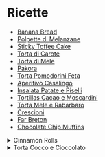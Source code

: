 # Ricette

- [Banana Bread](https://www.thebluebirdkitchen.com/banana-bread/)
- [Polpette di Melanzane](https://www.thebluebirdkitchen.com/polpette-di-melanzane/)
- [Sticky Toffee Cake](https://thehappyfoodie.co.uk/recipes/gloriously-sticky-toffee-cake)
- [Torta di Carote](https://www.tavolartegusto.it/ricetta/torta-di-carote/)
- [Torta di Mele](https://www.thebluebirdkitchen.com/torta-di-mele-e-gocce-di-cioccolato/)
- [Pakora](https://www.thebluebirdkitchen.com/pakora-al-forno/)
- [Torta Pomodorini Feta](https://www.thebluebirdkitchen.com/torta-salata-pomodorini-e-feta/)
- [Aperitivo Casalingo](https://www.thebluebirdkitchen.com/aperitivo-casalingo/)
- [Insalata Patate e Piselli](https://www.thebluebirdkitchen.com/insalata-di-patate-e-piselli/)
- [Tortillas Cacao e Moscardini](https://www.thebluebirdkitchen.com/tortillas-al-cacao-con-moscardini-piccanti/)
- [Torta Mele e Rabarbaro](https://www.gustoblog.it/post/192123/torta-rabarbaro-mele-ricetta-golosa)
- [Crescioni](https://chiaramaci.com/crescioni/)
- [Far Breton](https://www.bonappetit.com/recipe/far-breton)
- [Chocolate Chip Muffins](https://www.littlesweetbaker.com/bakery-style-chocolate-chip-muffins-2/)

<details>
<summary>Cinnamon Rolls</summary>

Ingredients for the dough:
- 177ml whole (or 2%) milk at 40ºC
- 24 gr quick rise or active yeast
- 50 gr granulated sugar
- 420 gr BREAD flour, not for cakes
- 1 egg plus 1 egg yolk at room temperature
- 60 gr butter melted but not hot
- 3/4 teaspoon salt

For the filling:
- 400 gr dark brown sugar
- 1,5 tablespoons ground cinnamon
- 50 gr butter, softened but not melted

For the cream cheese frosting:
- Powdered Sugar
- Milk

Instructions:
- Warm the milk to ~40ºC and sprinkle the dry yeast on top of it. Wait ~5/10 minutes until it melts completely. While you wait, stir flour and salt toghether.

- Mix the milk with the sugar, the eggs and the melted butter. Once done mix solid and liquid ingredients toghether.

- Work the dough for 8/10 minutes, then let it rise covered in a oiled bowl for at least 2 hours. Keep the butter outside the fridge to have it ready for filling.

- Roll out the dough the size of a tagliere, and spread the softened butter over it leaving a margin, and then rub the cinnamon/brown sugar mixture over it.

- Roll up tightly the dough along the long side and cut 2 cm sections with a sharp knife. Place the rolls on a greased (or parchment-papered) pan and let them rise of 45/60 minutes.

- Preheat the oven to 180ºC and cook them for 20/25 minutes. Let them cool for 5/10 minutes before frosting. For the frosting mix powdered sugar and milk. Spread over cinnamon rolls and serve immediately.
  
  
</details>

<details>
<summary>Torta Cocco e Cioccolato</summary>

Ingredienti:
- 100 gr di zucchero
- 125 gr di burro
- 200 gr di cioccolato fondente
- 80 gr di farina di cocco
- 4 uova
- 2 cucchiai di farina
  
Preparazione:
Fondere burro e cioccolato in un tegame di media grandezza a bagnomaria, togliere dal fuoco ed unire lo zucchero. Aggiungere un uovo alla volta mescolando bene, quindi i cucchiai di farina e il cocco.
Imburrare e infarinare bene una teglia di 24-26 cm di diametro, versare tutto nella teglia e mettere nel forno già caldo a 180 gradi per 20-25 minuti. A fine cottura capovolgere la torta per far evaporare l'umidità dalla parte inferiore e spolverare di zucchero a velo.
</details>

